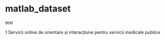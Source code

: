 # matlab_dataset
test

1 Servicii online de orientare și interacțiune pentru servicii medicale publice

